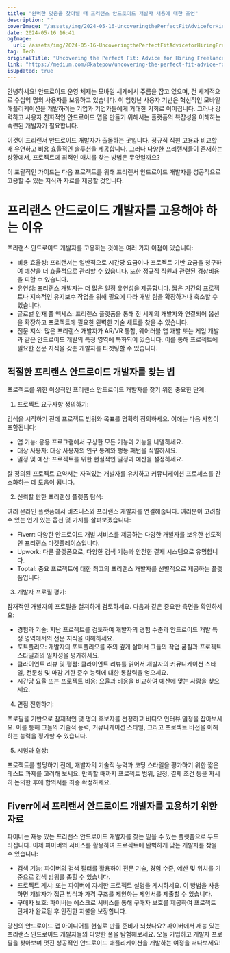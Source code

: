 ```yaml
---
title: "완벽한 맞춤을 찾아낼 때 프리랜스 안드로이드 개발자 채용에 대한 조언"
description: ""
coverImage: "/assets/img/2024-05-16-UncoveringthePerfectFitAdviceforHiringFreelanceAndroidDevelopers_0.png"
date: 2024-05-16 16:41
ogImage:
  url: /assets/img/2024-05-16-UncoveringthePerfectFitAdviceforHiringFreelanceAndroidDevelopers_0.png
tag: Tech
originalTitle: "Uncovering the Perfect Fit: Advice for Hiring Freelance Android Developers"
link: "https://medium.com/@katepow/uncovering-the-perfect-fit-advice-for-hiring-freelance-android-developers-f9e9aad50fcc"
isUpdated: true
---
```


안녕하세요! 안드로이드 운영 체제는 모바일 세계에서 주름을 잡고 있으며, 전 세계적으로 수십억 명의 사용자를 보유하고 있습니다. 이 엄청난 사용자 기반은 혁신적인 모바일 애플리케이션을 개발하려는 기업과 기업가들에게 거대한 기회로 이어집니다. 그러나 강력하고 사용자 친화적인 안드로이드 앱을 만들기 위해서는 플랫폼의 복잡성을 이해하는 숙련된 개발자가 필요합니다.

이것이 프리랜서 안드로이드 개발자가 출몰하는 곳입니다. 정규직 직원 고용과 비교할 때 유연하고 비용 효율적인 솔루션을 제공합니다. 그러나 다양한 프리랜서들이 존재하는 상황에서, 프로젝트에 최적인 매치를 찾는 방법은 무엇일까요?

이 포괄적인 가이드는 다음 프로젝트를 위해 프리랜서 안드로이드 개발자를 성공적으로 고용할 수 있는 지식과 자료를 제공할 것입니다.

<!-- seedividend - 사각형 -->

<ins class="adsbygoogle"
     style="display:block"
     data-ad-client="ca-pub-4877378276818686"
     data-ad-slot="1898504329"
     data-ad-format="auto"
     data-full-width-responsive="true"></ins>

<script>
     (adsbygoogle = window.adsbygoogle || []).push({});
</script>

# 프리랜스 안드로이드 개발자를 고용해야 하는 이유

프리랜스 안드로이드 개발자를 고용하는 것에는 여러 가지 이점이 있습니다:

- 비용 효율성: 프리랜서는 일반적으로 시간당 요금이나 프로젝트 기반 요금을 청구하여 예산을 더 효율적으로 관리할 수 있습니다. 또한 정규직 직원과 관련된 경상비용을 피할 수 있습니다.
- 유연성: 프리랜스 개발자는 더 많은 일정 유연성을 제공합니다. 짧은 기간의 프로젝트나 지속적인 유지보수 작업을 위해 필요에 따라 개발 팀을 확장하거나 축소할 수 있습니다.
- 글로벌 인재 풀 액세스: 프리랜스 플랫폼을 통해 전 세계의 개발자와 연결되어 옵션을 확장하고 프로젝트에 필요한 완벽한 기술 세트를 찾을 수 있습니다.
- 전문 지식: 많은 프리랜스 개발자가 AR/VR 통합, 웨어러블 앱 개발 또는 게임 개발과 같은 안드로이드 개발의 특정 영역에 특화되어 있습니다. 이를 통해 프로젝트에 필요한 전문 지식을 갖춘 개발자를 타겟팅할 수 있습니다.

## 적절한 프리랜스 안드로이드 개발자를 찾는 법

<!-- seedividend - 사각형 -->

<ins class="adsbygoogle"
     style="display:block"
     data-ad-client="ca-pub-4877378276818686"
     data-ad-slot="1898504329"
     data-ad-format="auto"
     data-full-width-responsive="true"></ins>

<script>
     (adsbygoogle = window.adsbygoogle || []).push({});
</script>

프로젝트를 위한 이상적인 프리랜스 안드로이드 개발자를 찾기 위한 중요한 단계:

1. 프로젝트 요구사항 정의하기:

검색을 시작하기 전에 프로젝트 범위와 목표를 명확히 정의하세요. 이에는 다음 사항이 포함됩니다:

- 앱 기능: 응용 프로그램에서 구상한 모든 기능과 기능을 나열하세요.
- 대상 사용자: 대상 사용자의 인구 통계와 행동 패턴을 식별하세요.
- 일정 및 예산: 프로젝트를 위한 현실적인 일정과 예산을 설정하세요.

<!-- seedividend - 사각형 -->

<ins class="adsbygoogle"
     style="display:block"
     data-ad-client="ca-pub-4877378276818686"
     data-ad-slot="1898504329"
     data-ad-format="auto"
     data-full-width-responsive="true"></ins>

<script>
     (adsbygoogle = window.adsbygoogle || []).push({});
</script>

잘 정의된 프로젝트 요약서는 자격있는 개발자를 유치하고 커뮤니케이션 프로세스를 간소화하는 데 도움이 됩니다.

2. 신뢰할 만한 프리랜싱 플랫폼 탐색:

여러 온라인 플랫폼에서 비즈니스와 프리랜스 개발자를 연결해줍니다. 여러분이 고려할 수 있는 인기 있는 옵션 몇 가지를 살펴보겠습니다:

- Fiverr: 다양한 안드로이드 개발 서비스를 제공하는 다양한 개발자를 보유한 선도적인 프리랜스 마켓플레이스입니다.
- Upwork: 다른 플랫폼으로, 다양한 검색 기능과 안전한 결제 시스템으로 유명합니다.
- Toptal: 중요 프로젝트에 대한 최고의 프리랜스 개발자를 선별적으로 제공하는 플랫폼입니다.

<!-- seedividend - 사각형 -->

<ins class="adsbygoogle"
     style="display:block"
     data-ad-client="ca-pub-4877378276818686"
     data-ad-slot="1898504329"
     data-ad-format="auto"
     data-full-width-responsive="true"></ins>

<script>
     (adsbygoogle = window.adsbygoogle || []).push({});
</script>

3. 개발자 프로필 평가:

잠재적인 개발자의 프로필을 철저하게 검토하세요. 다음과 같은 중요한 측면을 확인하세요:

- 경험과 기술: 지난 프로젝트를 검토하여 개발자의 경험 수준과 안드로이드 개발 특정 영역에서의 전문 지식을 이해하세요.
- 포트폴리오: 개발자의 포트폴리오를 주의 깊게 살펴서 그들의 작업 품질과 프로젝트 스타일과의 일치성을 평가하세요.
- 클라이언트 리뷰 및 평점: 클라이언트 리뷰를 읽어서 개발자의 커뮤니케이션 스타일, 전문성 및 마감 기한 준수 능력에 대한 통찰력을 얻으세요.
- 시간당 요율 또는 프로젝트 비용: 요율과 비용을 비교하여 예산에 맞는 사람을 찾으세요.

4. 면접 진행하기:

<!-- seedividend - 사각형 -->

<ins class="adsbygoogle"
     style="display:block"
     data-ad-client="ca-pub-4877378276818686"
     data-ad-slot="1898504329"
     data-ad-format="auto"
     data-full-width-responsive="true"></ins>

<script>
     (adsbygoogle = window.adsbygoogle || []).push({});
</script>

프로필을 기반으로 잠재적인 몇 명의 후보자를 선정하고 비디오 인터뷰 일정을 잡아보세요. 이를 통해 그들의 기술적 능력, 커뮤니케이션 스타일, 그리고 프로젝트 비전을 이해하는 능력을 평가할 수 있습니다.

5. 시험과 협상:

프로젝트를 할당하기 전에, 개발자의 기술적 능력과 코딩 스타일을 평가하기 위한 짧은 테스트 과제를 고려해 보세요. 만족할 때까지 프로젝트 범위, 일정, 결제 조건 등을 자세히 논의한 후에 합의서를 최종 확정하세요.

## Fiverr에서 프리랜서 안드로이드 개발자를 고용하기 위한 자료

<!-- seedividend - 사각형 -->

<ins class="adsbygoogle"
     style="display:block"
     data-ad-client="ca-pub-4877378276818686"
     data-ad-slot="1898504329"
     data-ad-format="auto"
     data-full-width-responsive="true"></ins>

<script>
     (adsbygoogle = window.adsbygoogle || []).push({});
</script>

파이버는 재능 있는 프리랜스 안드로이드 개발자를 찾는 믿을 수 있는 플랫폼으로 두드러집니다. 이제 파이버의 서비스를 활용하여 프로젝트에 완벽하게 맞는 개발자를 찾을 수 있습니다:

- 검색 기능: 파이버의 검색 필터를 활용하여 전문 기술, 경험 수준, 예산 및 위치를 기준으로 검색 범위를 좁힐 수 있습니다.
- 프로젝트 게시: 또는 파이버에 자세한 프로젝트 설명을 게시하세요. 이 방법을 사용하면 개발자가 접근 방식과 가격 구조를 제안하는 제안서를 제출할 수 있습니다.
- 구매자 보호: 파이버는 에스크로 서비스를 통해 구매자 보호를 제공하여 프로젝트 단계가 완료된 후 안전한 지불을 보장합니다.

당신의 안드로이드 앱 아이디어를 현실로 만들 준비가 되셨나요? 파이버에서 재능 있는 프리랜스 안드로이드 개발자들의 다양한 풀을 탐험해보세요. 오늘 가입하고 개발자 프로필을 찾아보며 멋진 성공적인 안드로이드 애플리케이션을 개발하는 여정을 떠나보세요!
